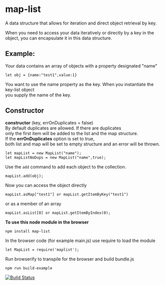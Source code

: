 # map-list
A data structure that allows for iteration and direct object retrieval by key.

When you need to access your data iteratively or directly by a key in the object, you can encapsulate it in this data structure.

## Example:  
Your data contains an array of objects with a property designated "name"

```
let obj = {name:"test1",value:1}
```
You want to use the name property as the key.  When you instantiate the key-list object  
you supply the name of the key.


## Constructor  

**constructor** (key, errOnDuplicates = false)  
By default duplicates are allowed.  If there are duplicates  
only the first item will be added to the list and the map structure.  
If the **errOnDuplicates** option is set to true,   
both list and map will be set to empty structure and an error will be thrown.  

```
let mapList = new MapList("name");
let mapListNoDups = new MapList("name",true);
```
Use the `add` command to add each object to the collection.
```
mapList.add(obj);
```
Now you can access the object directly
```
mapList.asMap["test1"] or mapList.getItemByKey("test1")
```
or as a member of an array
```
mapList.asList[0] or mapList.getItemByIndex(0);
```

**To use this node module in the browser**
```
npm install map-list
```
In the browser code (for example main.js) use require to load the module
```
let MapList = require('maplist');
```
Run browserify to transpile for the browser and build bundle.js
```
npm run build-example
```

[![Build Status](https://travis-ci.org/rebeccapeltz/map-list.svg?branch=master)](https://travis-ci.org/rebeccapeltz/map-list)